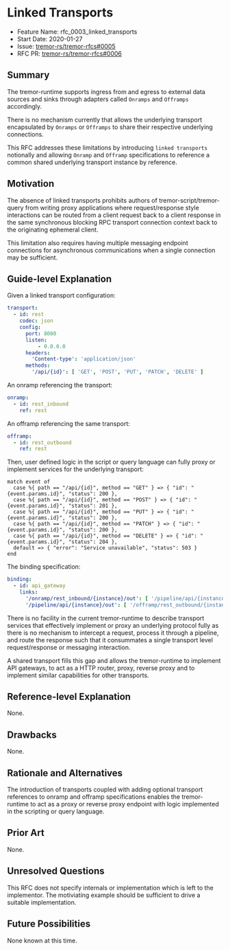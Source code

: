 # Linked Transports

- Feature Name: rfc_0003_linked_transports
- Start Date: 2020-01-27
- Issue: [tremor-rs/tremor-rfcs#0005](https://github.com/tremor-rs/tremor-rfcs/issues/5)
- RFC PR: [tremor-rs/tremor-rfcs#0006](https://github.com/tremor-rs/tremor-rfcs/pull/6)


## Summary
[summary]: #summary

The tremor-runtime supports ingress from and egress to external data sources and
sinks through adapters called `Onramps` and `Offramps` accordingly.

There is no mechanism currently that allows the underlying transport encapsulated by `Onramps` or `Offramps` to share their respective underlying connections.

This RFC addresses these limitations by introducing `linked transports` notionally and allowing `Onramp` and `Offramp` specifications to reference a common shared underlying transport instance by reference.

## Motivation
[motivation]: #motivation

The absence of linked transports prohibits authors of tremor-script/tremor-query
from writing proxy applications where request/response style interactions can be
routed from a client request back to a client response in the same synchronous blocking RPC transport connection context back to the originating ephemeral client.

This limitation also requires having multiple messaging endpoint connections for asynchronous communications when a single connection may be sufficient.

## Guide-level Explanation
[guide-level-explanation]: #guide-level-explanation

Given a linked transport configuration:

```yaml
transport:
  - id: rest
    codec: json
    config:
      port: 8080
      listen:
          - 0.0.0.0
      headers:
        'Content-type': 'application/json'
      methods:
        '/api/{id}': [ 'GET', 'POST', 'PUT', 'PATCH', 'DELETE' ]
```

An onramp referencing the transport:

```yaml
onramp:
  - id: rest_inbound
    ref: rest
```

An offramp referencing the same transport:

```yaml
offramp:
  - id: rest_outbound
    ref: rest
```

Then, user defined logic in the script or query language can fully proxy or implement services for the underlying transport:

```tremor
match event of
  case %{ path == "/api/{id}", method == "GET" } => { "id": "{event.params.id}", "status": 200 },
  case %{ path == "/api/{id}", method == "POST" } => { "id": "{event.params.id}", "status": 201 },
  case %{ path == "/api/{id}", method == "PUT" } => { "id": "{event.params.id}", "status": 200 },
  case %{ path == "/api/{id}", method == "PATCH" } => { "id": "{event.params.id}", "status": 200 },
  case %{ path == "/api/{id}", method == "DELETE" } => { "id": "{event.params.id}", "status": 204 },
  default => { "error": "Service unavailable", "status": 503 }
end
```

The binding specification:

```yaml
binding:
  - id: api_gateway
    links:
      '/onramp/rest_inbound/{instance}/out': [ '/pipeline/api/{instance}/in' ]
      '/pipeline/api/{instance}/out': [ '/offramp/rest_outbound/{instance}/in'  ]
```

There is no facility in the current tremor-runtime to describe transport services that effectively implement or proxy an underlying protocol fully as there is no mechanism to intercept a request, process it through a pipeline, and route the response such that it consummates a single transport level request/response or messaging interaction.

A shared transport fills this gap and allows the tremor-runtime to implement API gateways, to act as a HTTP router, proxy, reverse proxy and to implement similar capabilities for other transports.


## Reference-level Explanation
[reference-level-explanation]: #reference-level-explanation

None.

## Drawbacks
[drawbacks]: #drawbacks

None.

## Rationale and Alternatives
[rationale-and-alternatives]: #rationale-and-alternatives

The introduction of transports coupled with adding optional transport references
to onramp and offramp specifications enables the tremor-runtime to act as a proxy or reverse proxy endpoint with logic implemented in the scripting or query language.

## Prior Art
[prior-art]: #prior-art

None.

## Unresolved Questions
[unresolved-questions]: #unresolved-questions

This RFC does not specify internals or implementation which is left to the implementor. The motiviating example should be sufficient to drive a suitable implementation.

## Future Possibilities
[future-possibilities]: #future-possibilities

None known at this time.
